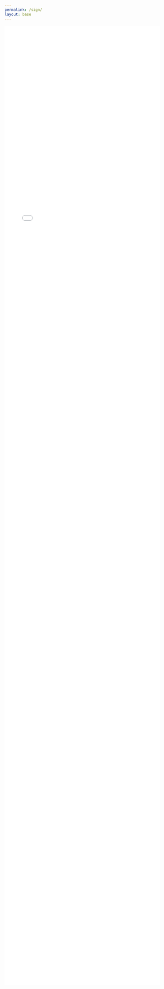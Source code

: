 ```yaml
---
permalink: /sign/
layout: base
---
```


<embed
  src="/assets/climate-sign.pdf"
   type="application/pdf" width="100%" height="3100px" />
